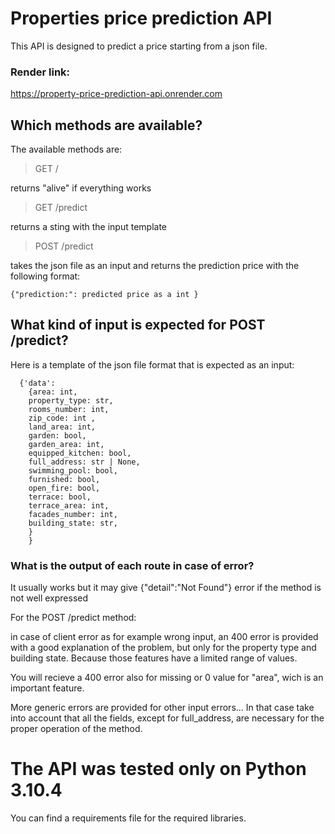 # Properties price prediction API

This API is designed to predict a price starting from a json file.

### Render link:
https://property-price-prediction-api.onrender.com

## Which methods are available?
The available methods are:
> GET /

returns "alive" if everything works
> GET /predict

returns a sting with the input template
>POST /predict 

takes the json file as an input and returns the prediction price with the following format:

``` {"prediction:": predicted price as a int } ```

## What kind of input is expected for POST /predict?
Here is a template of the json file format that is expected as an input: 
```
  {'data':
    {area: int,
    property_type: str,
    rooms_number: int,
    zip_code: int ,
    land_area: int,
    garden: bool,
    garden_area: int,
    equipped_kitchen: bool,
    full_address: str | None,
    swimming_pool: bool,
    furnished: bool,
    open_fire: bool, 
    terrace: bool,
    terrace_area: int,
    facades_number: int,
    building_state: str,
    }
    }
```

### What is the output of each route in case of error?
It usually works but it may give {"detail":"Not Found"} error if the method is not well expressed

For the POST /predict method:

in case of client error as for example wrong input, an 400 error is provided with a good explanation of the problem, but only for the property type and building state. Because those features have a limited range of values.

You will recieve a 400 error also for missing or 0 value for "area", wich is an important feature.

More generic errors are provided for other input errors... In that case take into account that all the fields, except for full_address, are necessary for the proper operation of the method.

# The API was tested only on Python 3.10.4
You can find a requirements file for the required libraries.
